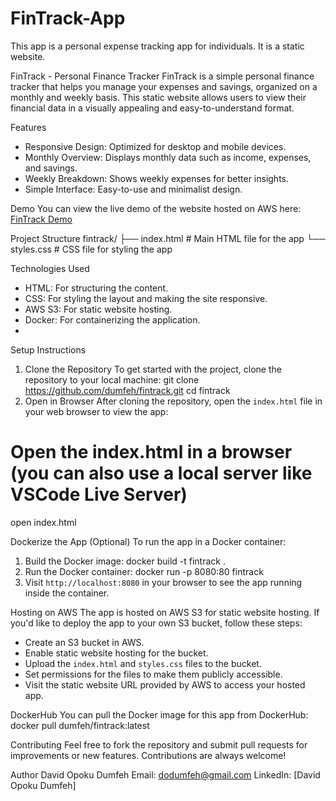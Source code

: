 # FinTrack-App
This app is a personal expense tracking app for individuals. It is a static website.

FinTrack - Personal Finance Tracker
FinTrack is a simple personal finance tracker that helps you manage your expenses and savings, organized on a monthly and weekly basis. This static website allows users to view their financial data in a visually appealing and easy-to-understand format.

Features
- Responsive Design: Optimized for desktop and mobile devices.
- Monthly Overview: Displays monthly data such as income, expenses, and savings.
- Weekly Breakdown: Shows weekly expenses for better insights.
- Simple Interface: Easy-to-use and minimalist design.
  
Demo
You can view the live demo of the website hosted on AWS here:
[FinTrack Demo](https://yourdumfeh-fintrack-bucket.s3.amazonaws.com)

Project Structure
fintrack/
├── index.html        # Main HTML file for the app
└── styles.css        # CSS file for styling the app

Technologies Used
- HTML: For structuring the content.
- CSS: For styling the layout and making the site responsive.
- AWS S3: For static website hosting.
- Docker: For containerizing the application.
- 
Setup Instructions
1. Clone the Repository
To get started with the project, clone the repository to your local machine:
git clone https://github.com/dumfeh/fintrack.git
cd fintrack
3. Open in Browser
After cloning the repository, open the `index.html` file in your web browser to view the app:
# Open the index.html in a browser (you can also use a local server like VSCode Live Server)
open index.html

Dockerize the App (Optional)
To run the app in a Docker container:
1. Build the Docker image:
docker build -t fintrack .
2. Run the Docker container:
docker run -p 8080:80 fintrack
3. Visit `http://localhost:8080` in your browser to see the app running inside the container.
   
Hosting on AWS
The app is hosted on AWS S3 for static website hosting. If you'd like to deploy the app to your own S3 bucket, follow these steps:
- Create an S3 bucket in AWS.
- Enable static website hosting for the bucket.
- Upload the `index.html` and `styles.css` files to the bucket.
- Set permissions for the files to make them publicly accessible.
- Visit the static website URL provided by AWS to access your hosted app.
  
DockerHub
You can pull the Docker image for this app from DockerHub:
docker pull dumfeh/fintrack:latest

Contributing
Feel free to fork the repository and submit pull requests for improvements or new features. Contributions are always welcome!

Author
  David Opoku Dumfeh
  Email: dodumfeh@gmail.com
  LinkedIn: [David Opoku Dumfeh]
